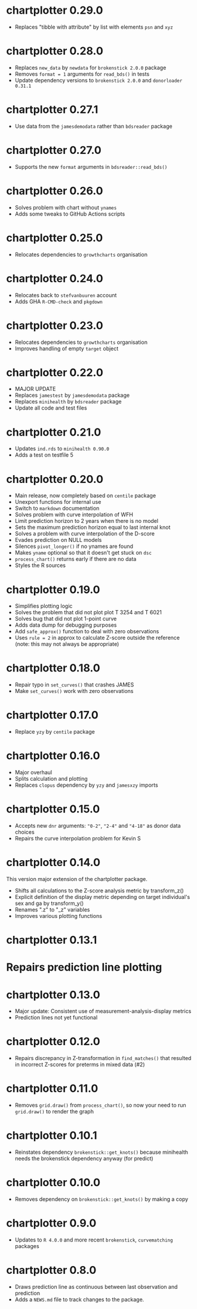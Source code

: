 # chartplotter 0.29.0

- Replaces "tibble with attribute" by list with elements `psn` and `xyz`

# chartplotter 0.28.0

- Replaces `new_data` by `newdata` for `brokenstick 2.0.0` package
- Removes `format = 1` arguments for `read_bds()` in tests
- Update dependency versions to `brokenstick 2.0.0` and `donorloader 0.31.1`

# chartplotter 0.27.1

* Use data from the `jamesdemodata` rather than `bdsreader` package

# chartplotter 0.27.0

* Supports the new `format` arguments in `bdsreader::read_bds()`

# chartplotter 0.26.0

* Solves problem with chart without `ynames`
* Adds some tweaks to GitHub Actions scripts

# chartplotter 0.25.0

* Relocates dependencies to `growthcharts` organisation

# chartplotter 0.24.0

* Relocates back to `stefvanbuuren` account
* Adds GHA `R-CMD-check` and `pkgdown`

# chartplotter 0.23.0

* Relocates dependencies to `growthcharts` organisation
* Improves handling of empty `target` object

# chartplotter 0.22.0

* MAJOR UPDATE
* Replaces `jamestest` by `jamesdemodata` package
* Replaces `minihealth` by `bdsreader` package
* Update all code and test files

# chartplotter 0.21.0

* Updates `ind.rds` to `minihealth 0.90.0`
* Adds a test on testfile 5

# chartplotter 0.20.0

* Main release, now completely based on `centile` package
* Unexport functions for internal use
* Switch to `markdown` documentation
* Solves problem with curve interpolation of WFH
* Limit prediction horizon to 2 years when there is no model
* Sets the maximum prediction horizon equal to last internal knot
* Solves a problem with curve interpolation of the D-score
* Evades prediction on NULL models
* Silences `pivot_longer()` if no ynames are found
* Makes `yname` optional so that it doesn't get stuck on `dsc`
* `process_chart()` returns early if there are no data
* Styles the R sources

# chartplotter 0.19.0

* Simplifies plotting logic
* Solves the problem that did not plot plot T 3254 and T 6021
* Solves bug that did not plot 1-point curve
* Adds data dump for debugging purposes
* Add `safe_approx()` function to deal with zero observations
* Uses `rule = 2` in approx to calculate Z-score outside the reference (note: this may not always be appropriate)

# chartplotter 0.18.0

* Repair typo in `set_curves()` that crashes JAMES
* Make `set_curves()` work with zero observations

# chartplotter 0.17.0

* Replace `yzy` by `centile` package

# chartplotter 0.16.0

* Major overhaul
* Splits calculation and plotting
* Replaces `clopus` dependency by `yzy` and `jamesxzy` imports

# chartplotter 0.15.0

* Accepts new `dnr` arguments: `"0-2"`, `"2-4"` and `"4-18"` as donor data choices
* Repairs the curve interpolation problem for Kevin S

# chartplotter 0.14.0

This version major extension of the chartplotter package.

* Shifts all calculations to the Z-score analysis metric by transform_z()
* Explicit definition of the display metric depending on target individual's sex and ga by transform_y()
* Renames ".z" to "_z" variables
* Improves various plotting functions

# chartplotter 0.13.1

# Repairs prediction line plotting

# chartplotter 0.13.0

* Major update: Consistent use of measurement-analysis-display metrics
* Prediction lines not yet functional

# chartplotter 0.12.0

* Repairs discrepancy in Z-transformation in `find_matches()` that resulted in incorrect Z-scores for preterms in mixed data (#2)

# chartplotter 0.11.0

* Removes `grid.draw()` from `process_chart()`, so now your need to run `grid.draw()` to render the graph

# chartplotter 0.10.1

* Reinstates dependency `brokenstick::get_knots()` because minihealth needs the brokenstick dependency anyway (for predict)

# chartplotter 0.10.0

* Removes dependency on `brokenstick::get_knots()` by making a copy

# chartplotter 0.9.0

* Updates to `R 4.0.0` and more recent `brokenstick`, `curvematching` packages

# chartplotter 0.8.0

* Draws prediction line as continuous between last observation and prediction
* Adds a `NEWS.md` file to track changes to the package.
